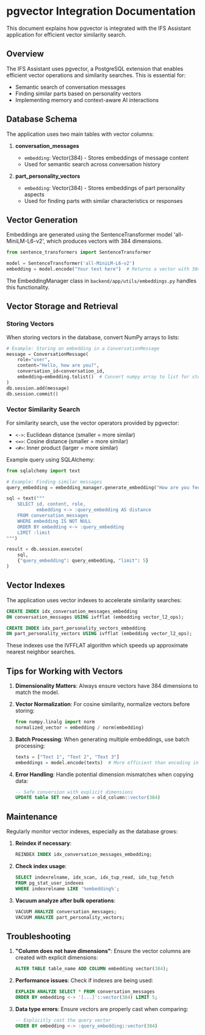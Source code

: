 # pgvector Integration Documentation

This document explains how pgvector is integrated with the IFS Assistant application for efficient vector similarity search.

## Overview

The IFS Assistant uses pgvector, a PostgreSQL extension that enables efficient vector operations and similarity searches. This is essential for:

- Semantic search of conversation messages
- Finding similar parts based on personality vectors
- Implementing memory and context-aware AI interactions

## Database Schema

The application uses two main tables with vector columns:

1. **conversation_messages**
   - `embedding`: Vector(384) - Stores embeddings of message content
   - Used for semantic search across conversation history

2. **part_personality_vectors**
   - `embedding`: Vector(384) - Stores embeddings of part personality aspects
   - Used for finding parts with similar characteristics or responses

## Vector Generation

Embeddings are generated using the SentenceTransformer model 'all-MiniLM-L6-v2', which produces vectors with 384 dimensions.

```python
from sentence_transformers import SentenceTransformer

model = SentenceTransformer('all-MiniLM-L6-v2')
embedding = model.encode("Your text here")  # Returns a vector with 384 dimensions
```

The EmbeddingManager class in `backend/app/utils/embeddings.py` handles this functionality.

## Vector Storage and Retrieval

### Storing Vectors

When storing vectors in the database, convert NumPy arrays to lists:

```python
# Example: Storing an embedding in a ConversationMessage
message = ConversationMessage(
    role="user",
    content="Hello, how are you?",
    conversation_id=conversation_id,
    embedding=embedding.tolist()  # Convert numpy array to list for storage
)
db.session.add(message)
db.session.commit()
```

### Vector Similarity Search

For similarity search, use the vector operators provided by pgvector:

- `<->`: Euclidean distance (smaller = more similar)
- `<=>`: Cosine distance (smaller = more similar)
- `<#>`: Inner product (larger = more similar)

Example query using SQLAlchemy:

```python
from sqlalchemy import text

# Example: Finding similar messages
query_embedding = embedding_manager.generate_embedding("How are you feeling today?")

sql = text("""
    SELECT id, content, role, 
           embedding <-> :query_embedding AS distance
    FROM conversation_messages
    WHERE embedding IS NOT NULL
    ORDER BY embedding <-> :query_embedding
    LIMIT :limit
""")

result = db.session.execute(
    sql, 
    {"query_embedding": query_embedding, "limit": 5}
)
```

## Vector Indexes

The application uses vector indexes to accelerate similarity searches:

```sql
CREATE INDEX idx_conversation_messages_embedding 
ON conversation_messages USING ivfflat (embedding vector_l2_ops);

CREATE INDEX idx_part_personality_vectors_embedding 
ON part_personality_vectors USING ivfflat (embedding vector_l2_ops);
```

These indexes use the IVFFLAT algorithm which speeds up approximate nearest neighbor searches.

## Tips for Working with Vectors

1. **Dimensionality Matters**: Always ensure vectors have 384 dimensions to match the model.

2. **Vector Normalization**: For cosine similarity, normalize vectors before storing:
   ```python
   from numpy.linalg import norm
   normalized_vector = embedding / norm(embedding)
   ```

3. **Batch Processing**: When generating multiple embeddings, use batch processing:
   ```python
   texts = ["Text 1", "Text 2", "Text 3"]
   embeddings = model.encode(texts)  # More efficient than encoding individually
   ```

4. **Error Handling**: Handle potential dimension mismatches when copying data:
   ```sql
   -- Safe conversion with explicit dimensions
   UPDATE table SET new_column = old_column::vector(384)
   ```

## Maintenance

Regularly monitor vector indexes, especially as the database grows:

1. **Reindex if necessary**:
   ```sql
   REINDEX INDEX idx_conversation_messages_embedding;
   ```

2. **Check index usage**:
   ```sql
   SELECT indexrelname, idx_scan, idx_tup_read, idx_tup_fetch
   FROM pg_stat_user_indexes
   WHERE indexrelname LIKE '%embedding%';
   ```

3. **Vacuum analyze after bulk operations**:
   ```sql
   VACUUM ANALYZE conversation_messages;
   VACUUM ANALYZE part_personality_vectors;
   ```

## Troubleshooting

1. **"Column does not have dimensions"**: Ensure the vector columns are created with explicit dimensions:
   ```sql
   ALTER TABLE table_name ADD COLUMN embedding vector(384);
   ```

2. **Performance issues**: Check if indexes are being used:
   ```sql
   EXPLAIN ANALYZE SELECT * FROM conversation_messages 
   ORDER BY embedding <-> '[...]'::vector(384) LIMIT 5;
   ```

3. **Data type errors**: Ensure vectors are properly cast when comparing:
   ```sql
   -- Explicitly cast the query vector
   ORDER BY embedding <-> :query_embedding::vector(384)
   ``` 